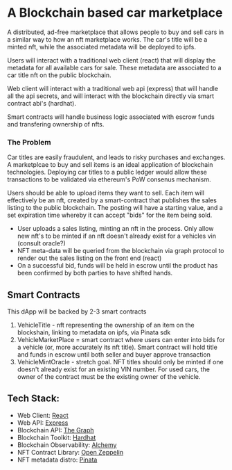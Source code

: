 # A Blockchain based car marketplace

A distributed, ad-free marketplace that allows people to buy and sell cars in a similar way to how an nft marketplace works. The car's title will be a minted nft, while the associated metadata will be deployed to ipfs.

Users will interact with a traditional web client (react) that will display the metadata for all available cars for sale. These metadata are associated to a car title nft on the public blockchain.

Web client will interact with a traditional web api (express) that will handle all the api secrets, and will interact with the blockchain directly via smart contract abi's (hardhat).

Smart contracts will handle business logic associated with escrow funds and transfering ownership of nfts.

### The Problem

Car titles are easily fraudulent, and leads to risky purchases and exchanges. A marketplcae to buy and sell items is an ideal application of blockchain technologies. Deploying car titles to a public ledger would allow these transactions to be validated via ethereum's PoW consenus mechanism.

Users should be able to upload items they want to sell. Each item will effectively be an nft, created by a smart-contract that publishes the sales listing to the public blockchain. The posting will have a starting value, and a set expiration time whereby it can accept "bids" for the item being sold.

- User uploads a sales listing, minting an nft in the process. Only allow new nft's to be minted if an nft doesn't already exist for a vehicles vin (consult oracle?)
- NFT meta-data will be queried from the blockchain via graph protocol to render out the sales listing on the front end (react)
- On a successful bid, funds will be held in escrow until the product has been confirmed by both parties to have shifted hands.

## Smart Contracts

This dApp will be backed by 2-3 smart contracts

1. VehicleTitle - nft representing the ownership of an item on the blockshain, linking to metadata on ipfs, via Pinata sdk
2. VehicleMarketPlace = smart contract where users can enter into bids for a vehicle (or, more accurately its nft title). Smart contract will hold title and funds in escrow until both seller and buyer approve transaction
3. VehicleMintOracle - stretch goal. NFT titles should only be minted if one doesn't already exist for an existing VIN number. For used cars, the owner of the contract must be the existing owner of the vehicle.

## Tech Stack:

- Web Client: [React](https://reactjs.org/)
- Web API: [Express](https://expressjs.com/)
- Blockchain API: [The Graph](https://thegraph.com/en/)
- Blockchain Toolkit: [Hardhat](https://hardhat.org/)
- Blockchain Observability: [Alchemy](https://docs.alchemy.com/alchemy/)
- NFT Contract Library: [Open Zeppelin](https://openzeppelin.com/)
- NFT metadata distro: [Pinata](https://www.pinata.cloud/)
